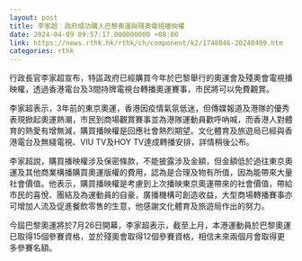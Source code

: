 ```yaml
---
layout: post
title: 李家超︰政府成功購入巴黎奧運與殘奧電視播映權
date: 2024-04-09 09:57:17.000000000 +08:00
link: https://news.rthk.hk/rthk/ch/component/k2/1748046-20240409.htm
categories: rthk
---
```


行政長官李家超宣布，特區政府已經購買今年於巴黎舉行的奧運會及殘奧會電視播映權，透過香港電台及3間持牌電視台轉播奧運賽事，巿民將可以免費觀賞。

李家超表示，3年前的東京奧運，香港因疫情氣氛低迷，但傳媒報道及港隊的優秀表現掀起奧運熱潮，巿民到商場觀賞賽事並為港隊運動員歡呼吶喊，而香港人對體育的熱愛有增無減，購買播映權是回應社會熱烈期望。文化體育及旅遊局已經與香港電台及無綫電視、VIU TV及HOY TV達成轉播安排，詳情稍後公布。

李家超說，購買播映權涉及保密條款，不能披露涉及金額，但金額低於過往東京奧運及其他商業構播購買奧運版權的費用，認為是合理及物有所值，因為能帶來大量社會價值。他表示，購買播映權是考慮到上次播映東京奧運帶來的社會價值，帶給巿民的喜悅、團結及為運動員的自豪，廣播機構可創造收益，大型商場轉播賽事亦可增加人流及促進餐飲零售的生意，他感謝文化體育及旅遊局作出的努力。

今屆巴黎奧運將於7月26日開幕，李家超表示，截至上月，本港運動員於巴黎奧運已取得15個參賽資格，並於殘奧會取得12個參賽資格，相信未來兩個月會取得更多參賽名額。
